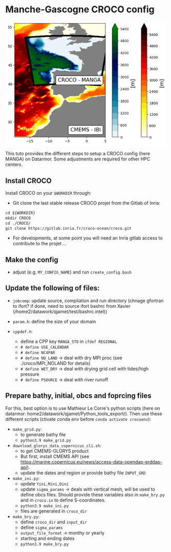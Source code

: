 # Manche-Gascogne CROCO config

![Alt text](https://github.com/quentinjamet/Tuto/blob/main/Figure/comp_domain_MANGA_CMEMS-IBI.png "a title")

This tuto provides the different steps to setup a CROCO config (here MANGA) on Datarmor. Some adjustments are required for other HPC centers.

## Install CROCO
Install CROCO on your ```$WORKDIR``` through:

  * Git clone the last stable release CROCO projet from the Gitlab of Inria: 
  ```
  cd ${WORKDIR}
  mkdir CROCO
  cd ./CROCO/
  git clone https://gitlab.inria.fr/croco-ocean/croco.git 
  ```

  * For developments, at some point you will need an Inria gitlab access to contribute to the projet ...  

## Make the config
  * adjust (e.g. ```MY_CONFIG_NAME```) and run ```create_config.bash```

## Update the following of files:
  * ```jobcomp```: update source, compilation and run directory (chnage gfortran to ifort? if done, need to source ifort bashrc from Xavier (/home2/datawork/qjamet/test/bashrc.intel))
  * ```param.h```: define the size of your domain 

  * ```cppdef.h```: 
	* define a CPP key ```MANGA_STO``` in ```ifdef REGIONAL```
	* ```# define USE_CALENDAR```
	* ```# define NC4PAR```
	* ```# define NO_LAND``` -> deal with dry MPI proc (see ./croco/MPI_NOLAND for details)
	* ```# define WET_DRY``` -> deal with drying grid cell with tides/high pressure
	* ```# define PSOURCE``` -> deal with river runoff 

## Prepare bathy, initial, obcs and foprcing files 
For this, best option is to use Mathieur Le Corre's python scripts (here on datarmor: home2/datawork/qjamet/Python_tools_export/). Then use these different scripts (ctivate conda env before ```conda activate crocoenv```):

  * ```make_grid.py```: 
	* to generate bathy file
	* ```python3.9 make_grid.py```
  * ```download_glorys_data_copernicus_cli.sh```: 
	* to get CMEMS-GLORYS product
	* But first, install CMEMS API (see https://marine.copernicus.eu/news/access-data-opendap-erddap-api).
	* update the dates and region or provide bathy file ```INPUT_GRD```
  * ```make_ini.py```:
	* update ```Yini,Mini,Dini```
	* update ```sigma_params``` -> deals with vertical mesh, will be used to define obcs files. Should provide these variables also in ```make_bry.py``` and in ```croco.in``` to define S-coordinates.
	* ```python3.9 make_ini.py```
	* files are generated in ```croco_dir```
  * ```make_bry.py```:
	* define ```croco_dir``` and ```input_dir```
	* define ```sigma_params```
	* ```output_file_format``` -> monthy or yearly
	* starting and ending dates
	* ```python3.9 make_bry.py```

